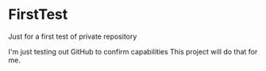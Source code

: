 # FirstTest
Just for a first test of private repository

I'm just testing out GitHub to confirm capabilities
This project will do that for me. 
